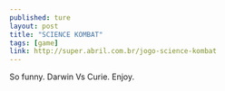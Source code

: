 ```yaml
---
published: ture
layout: post
title: "SCIENCE KOMBAT"
tags: [game]
link: http://super.abril.com.br/jogo-science-kombat
---
```


So funny. Darwin Vs Curie.
Enjoy.

